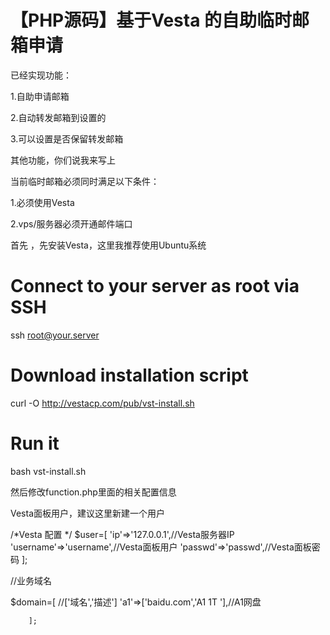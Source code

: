 # 【PHP源码】基于Vesta 的自助临时邮箱申请


已经实现功能：

1.自助申请邮箱

2.自动转发邮箱到设置的

3.可以设置是否保留转发邮箱

其他功能，你们说我来写上


当前临时邮箱必须同时满足以下条件：

1.必须使用Vesta

2.vps/服务器必须开通邮件端口



首先 ，先安装Vesta，这里我推荐使用Ubuntu系统
# Connect to your server as root via SSH
ssh root@your.server
# Download installation script
curl -O http://vestacp.com/pub/vst-install.sh
# Run it
bash vst-install.sh

然后修改function.php里面的相关配置信息

Vesta面板用户，建议这里新建一个用户

/*Vesta 配置 */
$user=[
        'ip'=>'127.0.0.1',//Vesta服务器IP
        'username'=>'username',//Vesta面板用户
        'passwd'=>'passwd',//Vesta面板密码
];
       


//业务域名

$domain=[
        //['域名','描述']
        'a1'=>['baidu.com','A1 1T '],//A1网盘
       
        ];
